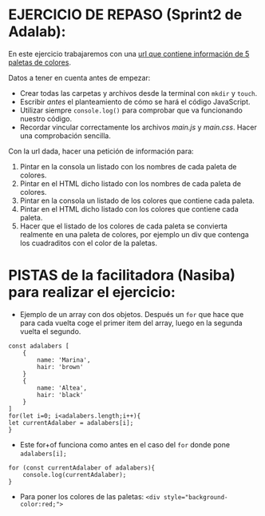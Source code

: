 # EJERCICIO DE REPASO (Sprint2 de Adalab):

En este ejercicio trabajaremos con una [url que contiene información de 5 paletas de colores](https://raw.githubusercontent.com/Adalab/dorcas-repaso-sprint2/master/data/palettes.json).

Datos a tener en cuenta antes de empezar:
- Crear todas las carpetas y archivos desde la terminal con `mkdir` y `touch`.
- Escribir *antes* el planteamiento de cómo se hará el código JavaScript.
- Utilizar siempre `console.log()` para comprobar que va funcionando nuestro código.
- Recordar vincular correctamente los archivos *main.js* y *main.css*. Hacer una comprobación sencilla.

Con la url dada, hacer una petición de información para:
1. Pintar en la consola un listado con los nombres de cada paleta de colores.
2. Pintar en el HTML dicho listado con los nombres de cada paleta de colores.
3. Pintar en la consola un listado de los colores que contiene cada paleta.
4. Pintar en el HTML dicho listado con los colores que contiene cada paleta.
5. Hacer que el listado de los colores de cada paleta se convierta realmente en una paleta de colores, por ejemplo un div que contenga los cuadraditos con el color de la paletas.

# PISTAS de la facilitadora (Nasiba) para realizar el ejercicio:

- Ejemplo de un array con dos objetos. Después un `for` que hace que para cada vuelta coge el primer item del array, luego en la segunda vuelta el segundo.
```
const adalabers [
    {
        name: 'Marina',
        hair: 'brown'
    }
    {
        name: 'Altea',
        hair: 'black'
    }
]
for(let i=0; i<adalabers.length;i++){
let currentAdalaber = adalabers[i];
}
```

- Este for+of funciona como antes en el caso del `for` donde pone `adalabers[i];`
```
for (const currentAdalaber of adalabers){
    console.log(currentAdalaber); 
}
```

- Para poner los colores de las paletas: `<div style="background-color:red;">` 